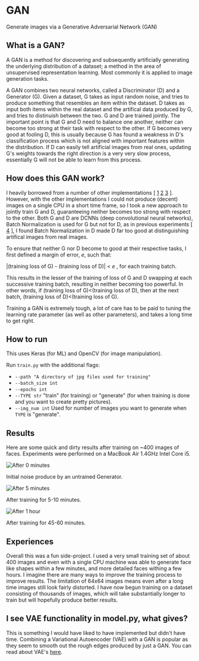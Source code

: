 # GAN
Generate images via a Generative Adversarial Network (GAN)

## What is a GAN?

A GAN is a method for discovering and subsequently artificially generating the underlying distribution of a dataset; a method in the area of unsupervised representation learning. Most commonly it is applied to image generation tasks. 

A GAN combines two neural networks, called a Discriminator (D) and a Generator (G). Given a dataset, G takes as input random noise, and tries to produce something that resembles an item within the dataset. D takes as input both items within the real dataset and the artifical data produced by G, and tries to distinuish between the two. G and D are trained jointly. The important point is that G and D need to balance one another, neither can become too strong at their task with respect to the other. If G becomes very good at fooling D, this is usually because G has found a weakness in D's classification process which is not aligned with important features within the distribution. If D can easily tell artificial images from real ones, updating G's weights towards the right direction is a very very slow process, essentially G will not be able to learn from this process. 

## How does this GAN work?

I heavily borrowed from a number of other implementations [ [1](https://github.com/jacobgil/keras-dcgan) [2](https://github.com/skaae/torch-gan) [3](https://github.com/aleju/cat-generator) ]. However, with the other implementations I could not produce (decent) images on a single CPU in a short time frame, so I took a new approach to jointly train G and D, guaranteeing neither becomes too strong with respect to the other. Both G and D are DCNNs (deep convolutional neural networks), Batch Normalization is used for G but not for D, as in previous experiments [ [4](http://torch.ch/blog/2015/11/13/gan.html) ], I found Batch Normalization in D made D far too good at distinguishing artifical images from real images.

To ensure that neither G nor D become to good at their respective tasks, I first defined a margin of error, *e*, such that:

|(training loss of G) - (training loss of D)| < *e* , for each training batch.

This results in the lesser of the training of loss of G and D swapping at each successive training batch, resulting in neither becoming too powerful. In other words, if (training loss of G)<(training loss of D), then at the next batch, (training loss of D)<(training loss of G).

Training a GAN is extremely tough, a lot of care has to be paid to tuning the learning rate parameter (as well as other parameters), and takes a long time to get right.

## How to run

This uses Keras (for ML) and OpenCV (for image manipulation).

Run ```train.py``` with the additional flags:
- ```--path "A directory of jpg files used for training"```
- ```--batch_size int```
- ```--epochs int```
- ```--TYPE str``` "train" (for training) or "generate" (for when training is done and you want to create pretty pictures).
- ```--img_num int``` Used for number of images you want to generate when ```TYPE``` is "generate".

## Results

Here are some quick and dirty results after training on ~400 images of faces. Experiments were performed on a MacBook Air 1.4GHz Intel Core i5.

![After 0 minutes](https://github.com/jhayes14/GAN/blob/master/TEST.jpg)   

Initial noise produce by an untrained Generator.

![After 5 minutes](https://github.com/jhayes14/GAN/blob/master/Epoch_13_example.jpg)   

After training for 5-10 minutes.

![After 1 hour](https://github.com/jhayes14/GAN/blob/master/7.jpg)

After training for 45-60 minutes.



## Experiences

Overall this was a fun side-project. I used a very small training set of about 400 images and even with a single CPU machine was able to generate face like shapes within a few minutes, and more detailed faces withing a few hours. I imagine there are many ways to improve the training process to improve results. The limitation of 64x64 images means even after a long time images still look fairly distorted. I have now begun training on a dataset consisting of thousands of images, which will take substantially longer to train but will hopefully produce better results.

## I see VAE functionality in model.py, what gives?

This is something I would have liked to have implemented but didn't have time. Combining a Variational Autoencoder (VAE) with a GAN is popular as they seem to smooth out the rough edges produced by just a GAN. You can read about VAE's [here](https://arxiv.org/abs/1312.6114).

